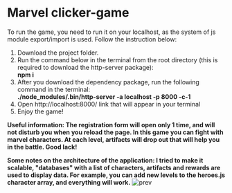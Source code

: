 # Marvel clicker-game
To run the game, you need to run it on your localhost, as the system of js module export/import is used. Follow the instruction below:
1. Download the project folder.
2. Run the command below in the terminal from the root directory (this is required to download the http-server package):  
**npm i**
3. After you download the dependency package, run the following command in the terminal:  
**./node_modules/.bin/http-server -a localhost -p 8000 -c-1**
4. Open http://localhost:8000/ link that will appear in your terminal
5. Enjoy the game!

**Useful information: The registration form will open only 1 time, and will not disturb you when you reload the page. In this game you can fight with marvel characters. At each level, artifacts will drop out that will help you in the battle. Good lack!**  

**Some notes on the architecture of the application: I tried to make it scalable, "databases" with a list of characters, artifacts and rewards are used to display data. For example, you can add new levels to the heroes.js character array, and everything will work.**
  ![prev](https://user-images.githubusercontent.com/107557939/231953436-7d494630-2481-41db-9421-05b0edd0b62e.jpg)
  
